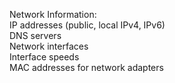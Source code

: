 Network Information:  
IP addresses (public, local IPv4, IPv6)  
DNS servers  
Network interfaces  
Interface speeds  
MAC addresses for network adapters  
